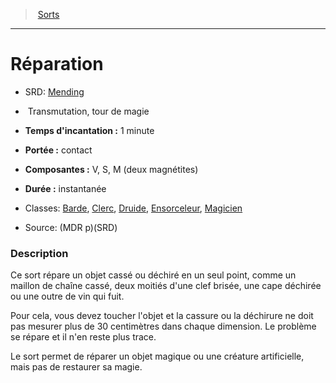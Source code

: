 ﻿---
!SpellItem
Name: Réparation
AltName: '[Mending](srd_spells_mending.md)'
Type: Transmutation
Level: tour de magie
CastingTime: 1 minute
Range: contact
Components: V, S, M (deux magnétites)
Duration: instantanée
Classes: '[Barde](hd_bard.md), [Clerc](hd_cleric.md), [Druide](hd_druid.md), [Ensorceleur](hd_sorcerer.md), [Magicien](hd_wizard.md)'
Family: SpellHD
Source: (MDR p)(SRD)
Id: spells_hd.md#réparation
ParentLink: spells_hd.md#sorts
ParentName: Sorts
NameLevel: 1
Attributes: {}
---
> [Sorts](hd_spells.md)

---

# Réparation

- SRD: [Mending](srd_spells_mending.md)

-  Transmutation, tour de magie

- **Temps d'incantation :** 1 minute

- **Portée :** contact

- **Composantes :** V, S, M (deux magnétites)

- **Durée :** instantanée

- Classes: [Barde](hd_bard.md), [Clerc](hd_cleric.md), [Druide](hd_druid.md), [Ensorceleur](hd_sorcerer.md), [Magicien](hd_wizard.md)

- Source: (MDR p)(SRD)

### Description

Ce sort répare un objet cassé ou déchiré en un seul point, comme un maillon de chaîne cassé, deux moitiés d'une clef brisée, une cape déchirée ou une outre de vin qui fuit.

Pour cela, vous devez toucher l'objet et la cassure ou la déchirure ne doit pas mesurer plus de 30 centimètres dans chaque dimension. Le problème se répare et il n'en reste plus trace.

Le sort permet de réparer un objet magique ou une créature artificielle, mais pas de restaurer sa magie.

